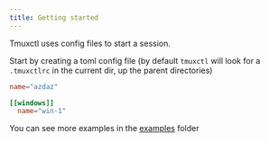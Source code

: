 ```yaml
---
title: Getting started
---
```


Tmuxctl uses config files to start a session. 

Start by creating a toml config file (by default `tmuxctl` will look for a `.tmuxctlrc` in the current dir, up the parent directories)

```toml
name="azdaz"

[[windows]]
  name="win-1"
```

You can see more examples in the [examples](https://github.com/alexandrebodin/tmuxctl/tree/master/__examples__) folder